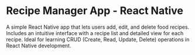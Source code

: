 # Recipe Manager App - React Native
A simple React Native app that lets users add, edit, and delete food recipes. Includes an intuitive interface with a recipe list and detailed view for each recipe. Ideal for learning CRUD (Create, Read, Update, Delete) operations in React Native development.
